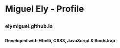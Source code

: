 # Miguel Ely - Profile
##
### elymiguel.github.io
##
#### Developed with Html5, CSS3, JavaScript & Bootstrap
